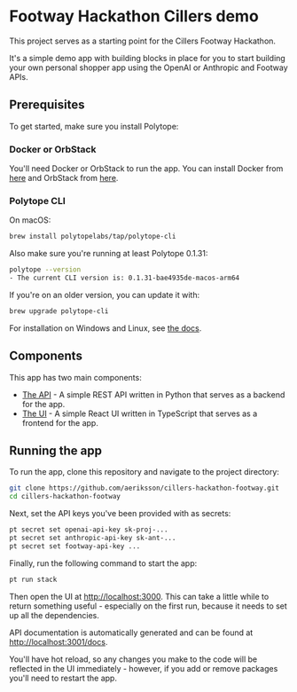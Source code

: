 # Footway Hackathon Cillers demo
This project serves as a starting point for the Cillers Footway Hackathon.

It's a simple demo app with building blocks in place for you to start building your own personal shopper app using the OpenAI or Anthropic and Footway APIs.

## Prerequisites
To get started, make sure you install Polytope:

### Docker or OrbStack
You'll need Docker or OrbStack to run the app. You can install Docker from [here](https://docs.docker.com/get-docker/) and OrbStack from [here](https://docs.orbstack.dev/install).

### Polytope CLI
On macOS:
```bash
brew install polytopelabs/tap/polytope-cli
```

Also make sure you're running at least Polytope 0.1.31:
```bash
polytope --version
- The current CLI version is: 0.1.31-bae4935de-macos-arm64
```

If you're on an older version, you can update it with:
```bash
brew upgrade polytope-cli
```

For installation on Windows and Linux, see [the docs](https://polytope.com/docs/quick-start).

## Components
This app has two main components:
- [The API](./code/api) - A simple REST API written in Python that serves as a backend for the app.
- [The UI](./web-app) - A simple React UI written in TypeScript that serves as a frontend for the app.

## Running the app
To run the app, clone this repository and navigate to the project directory:

```bash
git clone https://github.com/aeriksson/cillers-hackathon-footway.git
cd cillers-hackathon-footway
```

Next, set the API keys you've been provided with as secrets:
```bash
pt secret set openai-api-key sk-proj-...
pt secret set anthropic-api-key sk-ant-...
pt secret set footway-api-key ...
```

Finally, run the following command to start the app:
```bash
pt run stack
```

Then open the UI at [http://localhost:3000](http://localhost:3000). This can take a little while to return something useful - especially on the first run, because it needs to set up all the dependencies.

API documentation is automatically generated and can be found at [http://localhost:3001/docs](http://localhost:3001/docs).

You'll have hot reload, so any changes you make to the code will be reflected in the UI immediately - however, if you add or remove packages you'll need to restart the app.
